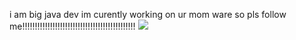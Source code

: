 i am big java dev im curently working on ur mom ware so pls follow me!!!!!!!!!!!!!!!!!!!!!!!!!!!!!!!!!!!!!!!!!!!!!
![](https://komarev.com/ghpvc/?username=ProfKambing)
